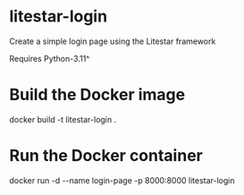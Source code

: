 # litestar-login
Create a simple login page using the Litestar framework

Requires Python-3.11^

# Build the Docker image
docker build -t litestar-login .

# Run the Docker container
docker run -d --name login-page -p 8000:8000 litestar-login